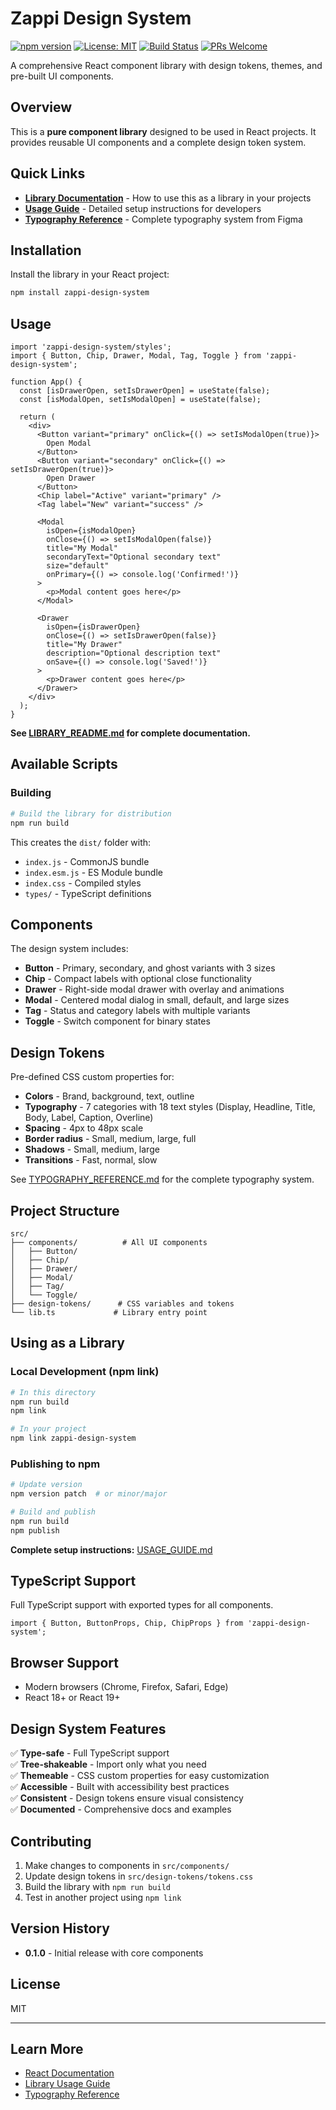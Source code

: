 # Zappi Design System

[![npm version](https://img.shields.io/npm/v/zappi-design-system.svg?style=flat-square)](https://www.npmjs.com/package/zappi-design-system)
[![License: MIT](https://img.shields.io/badge/License-MIT-yellow.svg?style=flat-square)](https://opensource.org/licenses/MIT)
[![Build Status](https://github.com/YOUR-USERNAME/zappi-design-system/workflows/CI/badge.svg)](https://github.com/YOUR-USERNAME/zappi-design-system/actions)
[![PRs Welcome](https://img.shields.io/badge/PRs-welcome-brightgreen.svg?style=flat-square)](CONTRIBUTING.md)

A comprehensive React component library with design tokens, themes, and pre-built UI components.

## Overview

This is a **pure component library** designed to be used in React projects. It provides reusable UI components and a complete design token system.

## Quick Links

- **[Library Documentation](./LIBRARY_README.md)** - How to use this as a library in your projects
- **[Usage Guide](./USAGE_GUIDE.md)** - Detailed setup instructions for developers
- **[Typography Reference](./TYPOGRAPHY_REFERENCE.md)** - Complete typography system from Figma

## Installation

Install the library in your React project:

```bash
npm install zappi-design-system
```

## Usage

```tsx
import 'zappi-design-system/styles';
import { Button, Chip, Drawer, Modal, Tag, Toggle } from 'zappi-design-system';

function App() {
  const [isDrawerOpen, setIsDrawerOpen] = useState(false);
  const [isModalOpen, setIsModalOpen] = useState(false);
  
  return (
    <div>
      <Button variant="primary" onClick={() => setIsModalOpen(true)}>
        Open Modal
      </Button>
      <Button variant="secondary" onClick={() => setIsDrawerOpen(true)}>
        Open Drawer
      </Button>
      <Chip label="Active" variant="primary" />
      <Tag label="New" variant="success" />
      
      <Modal
        isOpen={isModalOpen}
        onClose={() => setIsModalOpen(false)}
        title="My Modal"
        secondaryText="Optional secondary text"
        size="default"
        onPrimary={() => console.log('Confirmed!')}
      >
        <p>Modal content goes here</p>
      </Modal>
      
      <Drawer
        isOpen={isDrawerOpen}
        onClose={() => setIsDrawerOpen(false)}
        title="My Drawer"
        description="Optional description text"
        onSave={() => console.log('Saved!')}
      >
        <p>Drawer content goes here</p>
      </Drawer>
    </div>
  );
}
```

**See [LIBRARY_README.md](./LIBRARY_README.md) for complete documentation.**

## Available Scripts

### Building

```bash
# Build the library for distribution
npm run build
```

This creates the `dist/` folder with:
- `index.js` - CommonJS bundle
- `index.esm.js` - ES Module bundle
- `index.css` - Compiled styles
- `types/` - TypeScript definitions

## Components

The design system includes:

- **Button** - Primary, secondary, and ghost variants with 3 sizes
- **Chip** - Compact labels with optional close functionality
- **Drawer** - Right-side modal drawer with overlay and animations
- **Modal** - Centered modal dialog in small, default, and large sizes
- **Tag** - Status and category labels with multiple variants
- **Toggle** - Switch component for binary states

## Design Tokens

Pre-defined CSS custom properties for:

- **Colors** - Brand, background, text, outline
- **Typography** - 7 categories with 18 text styles (Display, Headline, Title, Body, Label, Caption, Overline)
- **Spacing** - 4px to 48px scale
- **Border radius** - Small, medium, large, full
- **Shadows** - Small, medium, large
- **Transitions** - Fast, normal, slow

See [TYPOGRAPHY_REFERENCE.md](./TYPOGRAPHY_REFERENCE.md) for the complete typography system.

## Project Structure

```
src/
├── components/          # All UI components
│   ├── Button/
│   ├── Chip/
│   ├── Drawer/
│   ├── Modal/
│   ├── Tag/
│   └── Toggle/
├── design-tokens/      # CSS variables and tokens
└── lib.ts             # Library entry point
```

## Using as a Library

### Local Development (npm link)

```bash
# In this directory
npm run build
npm link

# In your project
npm link zappi-design-system
```

### Publishing to npm

```bash
# Update version
npm version patch  # or minor/major

# Build and publish
npm run build
npm publish
```

**Complete setup instructions:** [USAGE_GUIDE.md](./USAGE_GUIDE.md)

## TypeScript Support

Full TypeScript support with exported types for all components.

```tsx
import { Button, ButtonProps, Chip, ChipProps } from 'zappi-design-system';
```

## Browser Support

- Modern browsers (Chrome, Firefox, Safari, Edge)
- React 18+ or React 19+

## Design System Features

✅ **Type-safe** - Full TypeScript support  
✅ **Tree-shakeable** - Import only what you need  
✅ **Themeable** - CSS custom properties for easy customization  
✅ **Accessible** - Built with accessibility best practices  
✅ **Consistent** - Design tokens ensure visual consistency  
✅ **Documented** - Comprehensive docs and examples  

## Contributing

1. Make changes to components in `src/components/`
2. Update design tokens in `src/design-tokens/tokens.css`
3. Build the library with `npm run build`
4. Test in another project using `npm link`

## Version History

- **0.1.0** - Initial release with core components

## License

MIT

---

## Learn More

- [React Documentation](https://reactjs.org/)
- [Library Usage Guide](./USAGE_GUIDE.md)
- [Typography Reference](./TYPOGRAPHY_REFERENCE.md)
